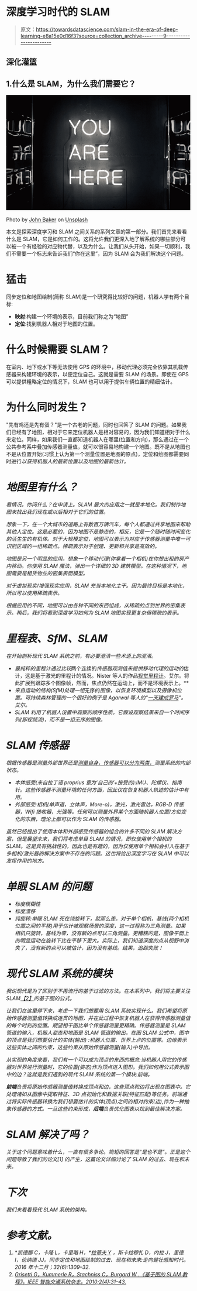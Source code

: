 # 深度学习时代的 SLAM

> 原文：<https://towardsdatascience.com/slam-in-the-era-of-deep-learning-e8a15e0d16f3?source=collection_archive---------9----------------------->

## 深化灌篮

## 1.什么是 SLAM，为什么我们需要它？

![](img/edebb3b3410b7cf9fe63a32ae7d00316.png)

Photo by [John Baker](https://unsplash.com/@jlondonbaker?utm_source=medium&utm_medium=referral) on [Unsplash](https://unsplash.com?utm_source=medium&utm_medium=referral)

本文是探索深度学习和 SLAM 之间关系的系列文章的第一部分。我们首先来看看什么是 SLAM，它是如何工作的。这将允许我们更深入地了解系统的哪些部分可以被一个有经验的对应物代替，以及为什么。让我们从头开始，如果一切顺利，我们不需要一个标志来告诉我们“你在这里”，因为 SLAM 会为我们解决这个问题。

# 猛击

同步定位和地图绘制(简称 SLAM)是一个研究得比较好的问题，机器人学有两个目标:

*   **映射**:构建一个环境的表示，目前我们称之为“地图”
*   **定位**:找到机器人相对于地图的位置。

# 什么时候需要 SLAM？

在室内、地下或水下等无法使用 GPS 的环境中，移动代理必须完全依靠其机载传感器来构建环境的表示，以便定位自己。这就是需要 SLAM 的场景。即使在 GPS 可以提供粗略定位的情况下，SLAM 也可以用于提供车辆位置的精细估计。

# 为什么同时发生？

"先有鸡还是先有蛋？"是一个古老的问题，同时也回答了 SLAM 的问题。如果我们已经有了地图，相对于它来定位机器人是相对容易的，因为我们知道相对于什么来定位。同样，如果我们一直都知道机器人在哪里(位置和方向)，那么通过在一个公共参考系中叠加传感器测量值，就可以很容易地构建一个地图。既不是从地图也不是从位置开始(习惯上认为第一个测量位置是地图的原点)，定位和绘图都需要同时进行*以获得机器人的最新位置以及地图的最新估计。*

# *地图里有什么？*

*看情况。你问什么？在申请上。SLAM 最大的应用之一就是本地化。我们制作地图来找出我们现在或以后相对于它们的位置。*

*想象一下，在一个大城市的道路上有数百万辆汽车，每个人都通过共享地图来帮助其他人定位。这是必要的，因为地图不是静态的，相反，它是一个随时随时间变化的活生生的有机体。对于大规模定位，地图可以表示为对应于传感器测量中唯一可识别区域的一组稀疏点。稀疏表示对于创建、更新和共享是高效的。*

*地图是另一个明显的应用。想象一个移动代理(你拿着一个相机)在你想出租的房产内移动。你使用 SLAM 魔法，弹出一个详细的 3D 建筑模型。在这种情况下，地图需要是租赁物业的密集表面模型。*

*对于虚拟现实/增强现实应用，SLAM 充当本地化主干。因为最终目标是本地化，所以可以使用稀疏表示。*

*根据应用的不同，地图可以由各种不同的东西组成，从稀疏的点到世界的密集表示。稍后，我们将看到深度学习如何为 SLAM 地图实现更复杂但稀疏的表示。*

# *里程表、SfM、SLAM*

*在开始剖析现代 SLAM 系统之前，有必要澄清一些术语上的混淆。*

*   *最纯粹的里程计通过比较*两个连续的*传感器观测值来提供移动代理的运动的*估计，这是基于激光的里程计的情况。Nister 等人的作品[视觉里程计](https://ieeexplore.ieee.org/abstract/document/1315094/)。艾尔。将此扩展到跟踪多个图像帧，然而，焦点仍然在运动上，而不是环境表示上。**
*   *来自运动的结构(SfM)处理一组*无序的*图像，以恢复环境模型以及摄像机位置。可持续森林管理的一个很好的例子是 Agarwal 等人的“[一天建成罗马](http://grail.cs.washington.edu/rome/)”。艾尔。*
*   *SLAM 利用了机器人设置中观察的顺序性质。它假设观察结果来自一个时间序列(即视频流)，而不是一组无序的图像。*

# *SLAM 传感器*

*根据传感器是测量外部世界还是[测量自身，传感器可以分为两类，](https://www.quotes.net/mquote/1104913)测量系统的内部状态。*

*   *本体感受(来自拉丁语 *proprius* 意为‘自己的’+接受的):IMU、陀螺仪、指南针。这些传感器不测量环境的任何方面，因此仅在恢复机器人轨迹的估计中有用。*
*   *外部感受:相机(单声道，立体声，More-o)，激光，激光雷达，RGB-D 传感器，Wifi 接收器，光强等。任何可以测量外界某个方面随机器人位置/方位变化的东西，理论上都可以作为 SLAM 的传感器。*

*虽然已经提出了使用本体和外部感受传感器的组合的许多不同的 SLAM 解决方案，但是展望未来，我们将考虑单目 SLAM 的情况，即仅使用单个相机的 SLAM。这是具有挑战性的，因此也是有趣的，因为仅使用单个相机会引入在基于多相机/激光器的解决方案中不存在的问题。这也将给出深度学习在 SLAM 中可以发挥作用的地方。*

# *单眼 SLAM 的问题*

*   *标度模糊性*
*   *标度漂移*
*   *纯旋转:单眼 SLAM 死在纯旋转下，就那么差。对于单个相机，基线(两个相机位置之间的平移)用于估计被观察场景的深度，这一过程称为三角测量。如果相机只旋转，基线为零，没有新的点可以三角测量。更糟糕的是，图像平面上的明显运动在旋转下比在平移下更大。实际上，我们知道深度的点从视野中消失了，没有新的点可以被估计，因为没有基线。结果，追踪失败！*

# *现代 SLAM 系统的模块*

*我说现代是为了区别于不再流行的基于过滤的方法。在本系列中，我们将主要关注 SLAM[【2】](https://ieeexplore.ieee.org/stamp/stamp.jsp?arnumber=5681215)的基于图的公式。*

*让我们在这里停下来，考虑一下我们想要用 SLAM 系统实现什么。我们希望将原始传感器测量值转换成连贯的地图，并在此过程中恢复机器人在获得传感器测量值的每个时刻的位置。期望相干图比单个传感器测量更精确。传感器测量是 SLAM 管道的输入，机器人姿态和地图是 SLAM 管道的输出。在图 SLAM 公式中，图中的顶点是我们想要估计的实体(输出) :机器人位置、世界上点的位置等。边缘表示这些实体之间的约束，这些约束从原始传感器测量(输入)中导出。*

*从实现的角度来看，我们有一个可以成为顶点的东西的概念:当机器人用它的传感器对世界进行测量时，它的位置(姿态)作为顶点进入图形。我们如何用公式表示图中的边？这就是我们遇到的现代 SLAM 系统的第一个模块:前端。*

***前端**负责将原始传感器测量值转换成顶点和边，这些顶点和边将出现在图表中。它处理诸如从图像中提取特征、3D 点初始化和数据关联(特征匹配)等任务。前端通过将实际传感器转换为我们想要估计的实体(顶点)之间的相对约束(边),作为一种抽象传感器的方式。一旦这些约束形成，**后端**负责优化图表以找到最佳解决方案。*

# *SLAM 解决了吗？*

*关于这个问题意味着什么，一直有很多争论。简短的回答是“是也不是”。正是这个问题导致了我们的论文[1] 的产生，这篇论文详细讨论了 SLAM 的过去、现在和未来。*

# *下次*

*我们来看看现代 SLAM 系统的架构。*

# *参考文献。*

1.  **凯德娜 C，卡隆 L，卡里略 H，*[拉蒂夫 Y](https://medium.com/@yasir.latif) *，斯卡拉穆扎 D，内拉 J，里德 I，伦纳德 JJ。同步定位和地图绘制的过去、现在和未来:走向健壮感知时代。2016 年十二月；32(6):1309–32.**
2.  *[*Grisetti G，Kummerle R，Stachniss C，Burgard W .《基于图的 SLAM 教程》。IEEE 智能交通系统杂志。2010;2(4):31–43.*](https://ieeexplore.ieee.org/stamp/stamp.jsp?arnumber=5681215)*
